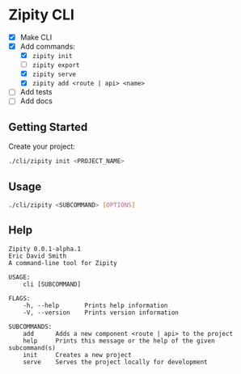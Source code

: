 # Zipity CLI

- [x] Make CLI
- [x] Add commands:
  - [x] `zipity init`
  - [ ] `zipity export`
  - [x] `zipity serve`
  - [x] `zipity add <route | api> <name>`
- [ ] Add tests
- [ ] Add docs

## Getting Started

Create your project:

```bash
./cli/zipity init <PROJECT_NAME>
```

## Usage

```bash
./cli/zipity <SUBCOMMAND> [OPTIONS]
```

## Help

```text
Zipity 0.0.1-alpha.1
Eric David Smith
A command-line tool for Zipity

USAGE:
    cli [SUBCOMMAND]

FLAGS:
    -h, --help       Prints help information
    -V, --version    Prints version information

SUBCOMMANDS:
    add      Adds a new component <route | api> to the project
    help     Prints this message or the help of the given subcommand(s)
    init     Creates a new project
    serve    Serves the project locally for development
```
